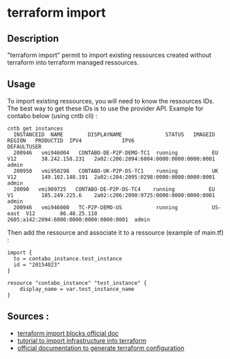 # terraform import

## Description

"terraform import" permit to import existing ressources created without terraform into terraform managed ressources.

## Usage

To import existing ressources, you will need to know the ressources IDs. The best way to get these IDs is to use the provider API.
Example for  contabo below (using cntb cli) :
```
cntb get instances
  INSTANCEID  NAME        DISPLAYNAME              STATUS   IMAGEID  REGION   PRODUCTID  IPV4             IPV6                                     DEFAULTUSER    
  200946   vmi946004   CONTABO-DE-P2P-DEMO-TC1  running           EU       V12        38.242.158.231   2a02:c206:2094:6004:0000:0000:0000:0001  admin          
  200950   vmi950298   CONTABO-UK-P2P-DS-TC1    running           UK       V12        149.102.148.191  2a02:c204:2095:0298:0000:0000:0000:0001  admin          
  20090   vmi909725   CONTABO-DE-P2P-DS-TC4    running           EU       V1         185.249.225.6    2a02:c206:2090:9725:0000:0000:0000:0001  admin          
  200946   vmi946000   TC-P2P-DEMO-US           running           US-east  V12        86.48.25.110     2605:a142:2094:6000:0000:0000:0000:0001  admin 
```

Then add the ressource and associate it to a ressource (example of main.tf) :
```
import {
  to = contabo_instance.test_instance
  id = "20154023"
}

resource "contabo_instance" "test_instance" {
    display_name = var.test_instance_name
}
```

## Sources :

- [terraform import blocks official doc](https://developer.hashicorp.com/terraform/language/import)
- [tutorial to import infrastructure into terraform](https://spacelift.io/blog/importing-exisiting-infrastructure-into-terraform)
- [official documentation to generate terraform configuration](https://developer.hashicorp.com/terraform/language/import/generating-configuration#generating-configuration)